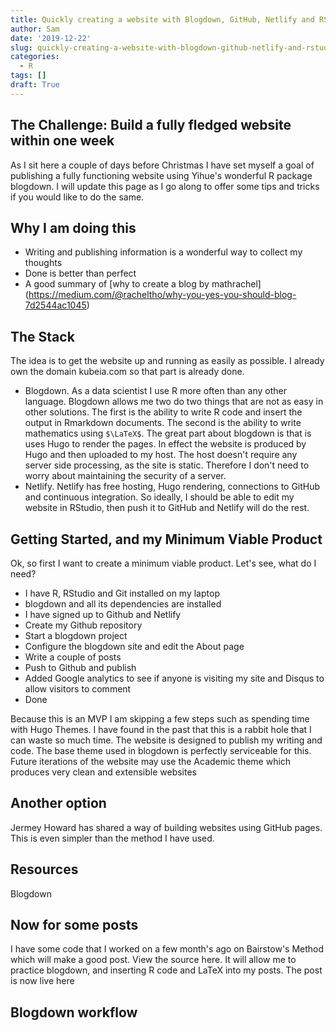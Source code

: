 ```yaml
---
title: Quickly creating a website with Blogdown, GitHub, Netlify and RStudio
author: Sam
date: '2019-12-22'
slug: quickly-creating-a-website-with-blogdown-github-netlify-and-rstudio
categories:
  - R
tags: []
draft: True
---
```


## The Challenge: Build a fully fledged website within one week

As I sit here a couple of days before Christmas I have set myself a goal of publishing a fully functioning website using Yihue's wonderful R package blogdown. I will update this page as I go along to offer some tips and tricks if you would like to do the same. 

## Why I am doing this
- Writing and publishing information is a wonderful way to collect my thoughts
- Done is better than perfect
- A good summary of [why to create a blog by mathrachel] (https://medium.com/@racheltho/why-you-yes-you-should-blog-7d2544ac1045)

## The Stack
The idea is to get the website up and running as easily as possible. I already own the domain kubeia.com so that part is already done.
- Blogdown. As a data scientist I use R more often than any other language. Blogdown allows me two do two things that are not as easy in other solutions. The first is the ability to write R code and insert the output in Rmarkdown documents. The second is the ability to write mathematics using `$\LaTeX$`.  The great part about blogdown is that is uses Hugo to render the pages. In effect the website is produced by Hugo and then uploaded to my host. The host doesn't require any server side processing, as the site is static. Therefore I don't need to worry about maintaining the security of a server.
- Netlify. Netlify has free hosting, Hugo rendering, connections to GitHub and continuous integration. So ideally, I should be able to edit my website in RStudio, then push it to GitHub and Netlify will do the rest.


## Getting Started, and my Minimum Viable Product

Ok, so first I want to create a minimum viable product. Let's see, what do I need?
- I have R, RStudio and Git installed on my laptop
- blogdown and all its dependencies are installed
- I have signed up to Github and Netlify
- Create my Github repository
- Start a blogdown project
- Configure the blogdown site and edit the About page
- Write a couple of posts
- Push to Github and publish
- Added Google analytics to see if anyone is visiting my site and Disqus to allow visitors to comment
- Done

Because this is an MVP I am skipping a few steps such as spending time with Hugo Themes. I have found in the past that this is a rabbit hole that I can waste so much time. The website is designed to publish my writing and code. The base theme used in blogdown is perfectly serviceable for this. Future iterations of the website may use the Academic theme which produces very clean and extensible websites

## Another option

Jermey Howard has shared a way of building websites using GitHub pages. This is even simpler than the method I have used.

## Resources

Blogdown

## Now for some posts

I have some code that I worked on a few month's ago on Bairstow's Method which will make a good post. View the source here. It will allow me to practice blogdown, and inserting R code and LaTeX into my posts. The post is now live here

## Blogdown workflow